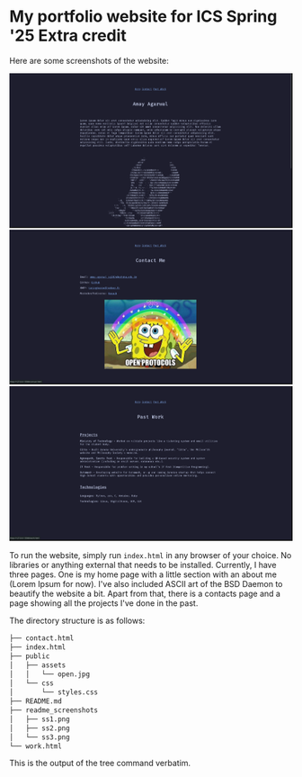# My portfolio website for ICS Spring '25 Extra credit

Here are some screenshots of the website:

![homepage](readme_screenshots/ss1.png)
![contact](readme_screenshots/ss2.png)
![work](readme_screenshots/ss3.png)

To run the website, simply run `index.html` in any browser of your choice. No libraries or anything external that needs to be installed.
Currently, I have three pages. One is my home page with a little section with an about me (Lorem Ipsum for now). I've also included ASCII art of the BSD Daemon to beautify the website a bit. Apart from that, there is a contacts page and a page showing all the projects I've done in the past.

The directory structure is as follows:

```
├── contact.html
├── index.html
├── public
│   ├── assets
│   │   └── open.jpg
│   └── css
│       └── styles.css
├── README.md
├── readme_screenshots
│   ├── ss1.png
│   ├── ss2.png
│   └── ss3.png
└── work.html
```

This is the output of the tree command verbatim.

